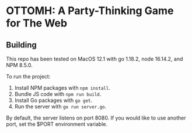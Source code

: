 # OTTOMH: A Party-Thinking Game for The Web

## Building

This repo has been tested on MacOS 12.1 with go 1.18.2, node 16.14.2, and NPM 8.5.0.

To run the project:

1. Install NPM packages with `npm install`.
2. Bundle JS code with `npm run build`.
3. Install Go packages with `go get`.
4. Run the server with `go run server.go`.

By default, the server listens on port 8080. If you would like to use another port, set the $PORT environment variable.

